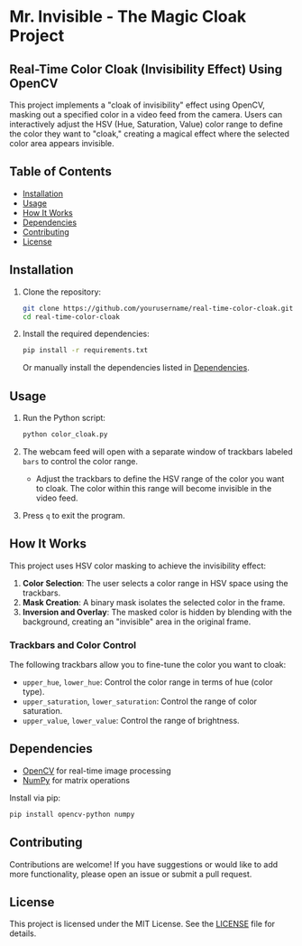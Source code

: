 # Mr. Invisible - The Magic Cloak Project

## Real-Time Color Cloak (Invisibility Effect) Using OpenCV

This project implements a "cloak of invisibility" effect using OpenCV, masking out a specified color in a video feed from the camera. Users can interactively adjust the HSV (Hue, Saturation, Value) color range to define the color they want to "cloak," creating a magical effect where the selected color area appears invisible.

## Table of Contents
- [Installation](#installation)
- [Usage](#usage)
- [How It Works](#how-it-works)
- [Dependencies](#dependencies)
- [Contributing](#contributing)
- [License](#license)

## Installation

1. Clone the repository:
    ```bash
    git clone https://github.com/yourusername/real-time-color-cloak.git
    cd real-time-color-cloak
    ```

2. Install the required dependencies:
    ```bash
    pip install -r requirements.txt
    ```

   Or manually install the dependencies listed in [Dependencies](#dependencies).

## Usage

1. Run the Python script:
    ```bash
    python color_cloak.py
    ```

2. The webcam feed will open with a separate window of trackbars labeled `bars` to control the color range.
   - Adjust the trackbars to define the HSV range of the color you want to cloak. The color within this range will become invisible in the video feed.

3. Press `q` to exit the program.

## How It Works

This project uses HSV color masking to achieve the invisibility effect:
1. **Color Selection**: The user selects a color range in HSV space using the trackbars.
2. **Mask Creation**: A binary mask isolates the selected color in the frame.
3. **Inversion and Overlay**: The masked color is hidden by blending with the background, creating an "invisible" area in the original frame.

### Trackbars and Color Control

The following trackbars allow you to fine-tune the color you want to cloak:

- `upper_hue`, `lower_hue`: Control the color range in terms of hue (color type).
- `upper_saturation`, `lower_saturation`: Control the range of color saturation.
- `upper_value`, `lower_value`: Control the range of brightness.

## Dependencies

- [OpenCV](https://opencv.org/) for real-time image processing
- [NumPy](https://numpy.org/) for matrix operations

Install via pip:
```bash
pip install opencv-python numpy
```

## Contributing

Contributions are welcome! If you have suggestions or would like to add more functionality, please open an issue or submit a pull request.

## License

This project is licensed under the MIT License. See the [LICENSE](LICENSE) file for details.
